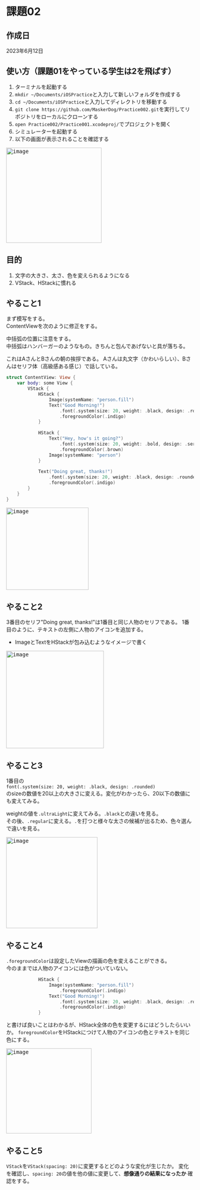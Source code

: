 #  課題02

## 作成日
2023年6月12日

## 使い方（課題01をやっている学生は2を飛ばす）
1. ターミナルを起動する
2. `mkdir ~/Documents/iOSPractice`と入力して新しいフォルダを作成する
3. `cd ~/Documents/iOSPractice`と入力してディレクトリを移動する
4. `git clone https://github.com/MaskerDog/Practice002.git`を実行してリポジトリをローカルにクローンする
5. `open Practice002/Practice001.xcodeproj/`でプロジェクトを開く
6. シミュレーターを起動する
7. 以下の画面が表示されることを確認する

<kbd><img width="256" alt="image" src="https://github.com/MaskerDog/Practice002/assets/37284851/38cc347a-2fba-4552-b894-2dc20a8409f6"></kbd>


## 目的
1. 文字の大きさ、太さ、色を変えられるようになる
2. VStack、HStackに慣れる


## やること1

まず模写をする。  
ContentViewを次のように修正をする。

中括弧の位置に注意をする。  
中括弧はハンバーガーのようなもの。きちんと包んであげないと具が落ちる。  

これはAさんとBさんの朝の挨拶である。
Aさんは丸文字（かわいらしい）、Bさんはセリフ体（高級感ある感じ）で話している。

```Swift
struct ContentView: View {
    var body: some View {
        VStack {
            HStack {
                Image(systemName: "person.fill")
                Text("Good Morning!")
                    .font(.system(size: 20, weight: .black, design: .rounded))
                    .foregroundColor(.indigo)
            }
            
            HStack {
                Text("Hey, how's it going?")
                    .font(.system(size: 20, weight: .bold, design: .serif))
                    .foregroundColor(.brown)
                Image(systemName: "person")
            }
            
            Text("Doing great, thanks!")
                .font(.system(size: 20, weight: .black, design: .rounded))
                .foregroundColor(.indigo)
        }
    }
}
```

<kbd><img width="221" alt="image" src="https://github.com/MaskerDog/Practice002/assets/37284851/6628cc7d-0bc8-40f2-b85d-b3c9894fb928"></kbd>


## やること2

3番目のセリフ"Doing great, thanks!"は1番目と同じ人物のセリフである。
1番目のように、テキストの左側に人物のアイコンを追加する。

* ImageとTextをHStackが包み込むようなイメージで書く

<kbd><img width="262" alt="image" src="https://github.com/MaskerDog/Practice002/assets/37284851/3d9e27e3-3055-4b72-a7ce-e2934a9e0c68"></kbd>


## やること3

1番目の  
`font(.system(size: 20, weight: .black, design: .rounded)`  
のsizeの数値を20以上の大きさに変える。変化がわかったら、20以下の数値にも変えてみる。  

weightの値を`.ultraLight`に変えてみる。`.black`との違いを見る。  
その後、`.regular`に変える。`.`を打つと様々な太さの候補が出るため、色々選んで違いを見る。

<kbd><img width="245" alt="image" src="https://github.com/MaskerDog/Practice002/assets/37284851/60264af1-8bf2-4d52-a579-667c7e07c61f"></kbd>

## やること4

`.foregroundColor`は設定したViewの描画の色を変えることができる。  
今のままでは人物のアイコンには色がついていない。

```Swift
            HStack {
                Image(systemName: "person.fill")
                    .foregroundColor(.indigo)
                Text("Good Morning!")
                    .font(.system(size: 20, weight: .black, design: .rounded))
                    .foregroundColor(.indigo)
            }
```

と書けば良いことはわかるが、HStack全体の色を変更するにはどうしたらいいか。
`foregroundColor`をHStackにつけて人物のアイコンの色とテキストを同じ色にする。

<kbd><img width="229" alt="image" src="https://github.com/MaskerDog/Practice002/assets/37284851/2019a222-59c2-4f7f-9c76-ef855ef432d3"></kbd>



## やること5

`VStack`を`VStack(spacing: 20)`に変更するとどのような変化が生じたか。
変化を確認し、`spacing: 20`の値を他の値に変更して、**想像通りの結果になったか** 確認をする。
